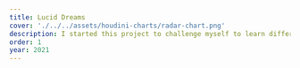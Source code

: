 ```yaml
---
title: Lucid Dreams
cover: './../../assets/houdini-charts/radar-chart.png'
description: I started this project to challenge myself to learn different techniques in Photoshop. With 'Lucid Dreams,' I wanted to blend photography with digital art. The idea was to capture the essence of exploring one's dreams. I snapped some photos to use as my base and then got to work in Photoshop, tweaking, distorting, and blending until reality melted into fantasy. In the end, 'Lucid Dreams' became a testament to my journey with Photoshop, showing how imagination and a bit of digital magic can create something truly mesmerizing.
order: 1
year: 2021
---
```

